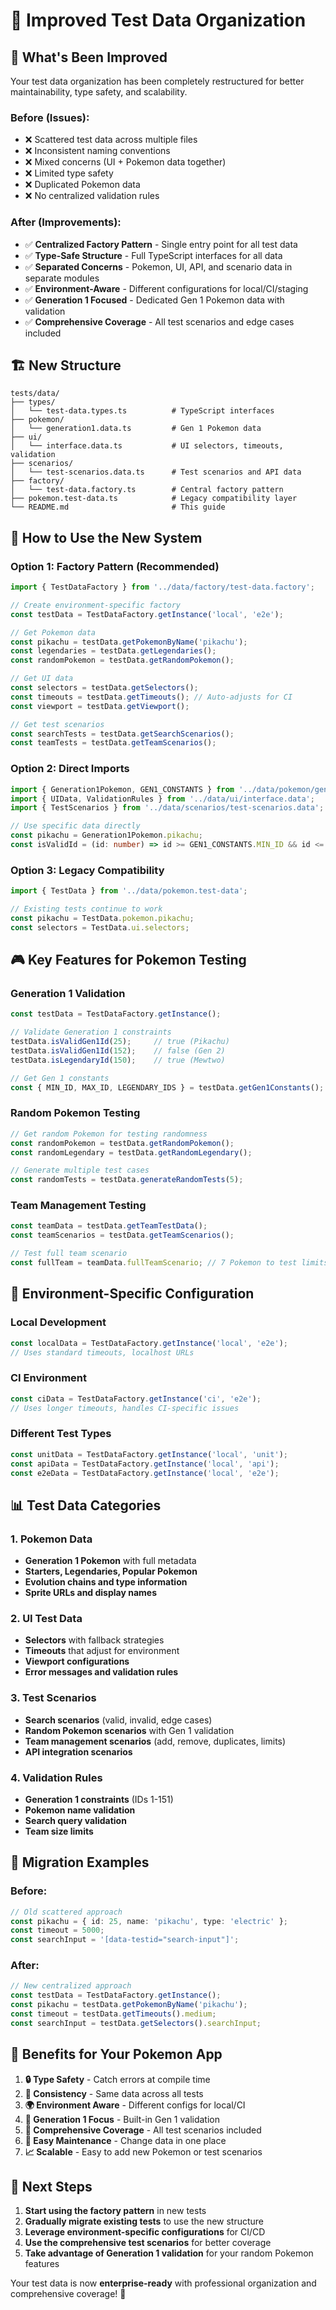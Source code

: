 # 🧪 Improved Test Data Organization

## 🎯 **What's Been Improved**

Your test data organization has been completely restructured for better maintainability, type safety, and scalability.

### **Before (Issues):**
- ❌ Scattered test data across multiple files
- ❌ Inconsistent naming conventions
- ❌ Mixed concerns (UI + Pokemon data together)
- ❌ Limited type safety
- ❌ Duplicated Pokemon data
- ❌ No centralized validation rules

### **After (Improvements):**
- ✅ **Centralized Factory Pattern** - Single entry point for all test data
- ✅ **Type-Safe Structure** - Full TypeScript interfaces for all data
- ✅ **Separated Concerns** - Pokemon, UI, API, and scenario data in separate modules
- ✅ **Environment-Aware** - Different configurations for local/CI/staging
- ✅ **Generation 1 Focused** - Dedicated Gen 1 Pokemon data with validation
- ✅ **Comprehensive Coverage** - All test scenarios and edge cases included

## 🏗️ **New Structure**

```
tests/data/
├── types/
│   └── test-data.types.ts          # TypeScript interfaces
├── pokemon/
│   └── generation1.data.ts         # Gen 1 Pokemon data
├── ui/
│   └── interface.data.ts           # UI selectors, timeouts, validation
├── scenarios/
│   └── test-scenarios.data.ts      # Test scenarios and API data
├── factory/
│   └── test-data.factory.ts        # Central factory pattern
├── pokemon.test-data.ts            # Legacy compatibility layer
└── README.md                       # This guide
```

## 🚀 **How to Use the New System**

### **Option 1: Factory Pattern (Recommended)**
```typescript
import { TestDataFactory } from '../data/factory/test-data.factory';

// Create environment-specific factory
const testData = TestDataFactory.getInstance('local', 'e2e');

// Get Pokemon data
const pikachu = testData.getPokemonByName('pikachu');
const legendaries = testData.getLegendaries();
const randomPokemon = testData.getRandomPokemon();

// Get UI data
const selectors = testData.getSelectors();
const timeouts = testData.getTimeouts(); // Auto-adjusts for CI
const viewport = testData.getViewport();

// Get test scenarios
const searchTests = testData.getSearchScenarios();
const teamTests = testData.getTeamScenarios();
```

### **Option 2: Direct Imports**
```typescript
import { Generation1Pokemon, GEN1_CONSTANTS } from '../data/pokemon/generation1.data';
import { UIData, ValidationRules } from '../data/ui/interface.data';
import { TestScenarios } from '../data/scenarios/test-scenarios.data';

// Use specific data directly
const pikachu = Generation1Pokemon.pikachu;
const isValidId = (id: number) => id >= GEN1_CONSTANTS.MIN_ID && id <= GEN1_CONSTANTS.MAX_ID;
```

### **Option 3: Legacy Compatibility**
```typescript
import { TestData } from '../data/pokemon.test-data';

// Existing tests continue to work
const pikachu = TestData.pokemon.pikachu;
const selectors = TestData.ui.selectors;
```

## 🎮 **Key Features for Pokemon Testing**

### **Generation 1 Validation**
```typescript
const testData = TestDataFactory.getInstance();

// Validate Generation 1 constraints
testData.isValidGen1Id(25);     // true (Pikachu)
testData.isValidGen1Id(152);    // false (Gen 2)
testData.isLegendaryId(150);    // true (Mewtwo)

// Get Gen 1 constants
const { MIN_ID, MAX_ID, LEGENDARY_IDS } = testData.getGen1Constants();
```

### **Random Pokemon Testing**
```typescript
// Get random Pokemon for testing randomness
const randomPokemon = testData.getRandomPokemon();
const randomLegendary = testData.getRandomLegendary();

// Generate multiple test cases
const randomTests = testData.generateRandomTests(5);
```

### **Team Management Testing**
```typescript
const teamData = testData.getTeamTestData();
const teamScenarios = testData.getTeamScenarios();

// Test full team scenario
const fullTeam = teamData.fullTeamScenario; // 7 Pokemon to test limits
```

## 🔧 **Environment-Specific Configuration**

### **Local Development**
```typescript
const localData = TestDataFactory.getInstance('local', 'e2e');
// Uses standard timeouts, localhost URLs
```

### **CI Environment**
```typescript
const ciData = TestDataFactory.getInstance('ci', 'e2e');
// Uses longer timeouts, handles CI-specific issues
```

### **Different Test Types**
```typescript
const unitData = TestDataFactory.getInstance('local', 'unit');
const apiData = TestDataFactory.getInstance('local', 'api');
const e2eData = TestDataFactory.getInstance('local', 'e2e');
```

## 📊 **Test Data Categories**

### **1. Pokemon Data**
- **Generation 1 Pokemon** with full metadata
- **Starters, Legendaries, Popular Pokemon**
- **Evolution chains and type information**
- **Sprite URLs and display names**

### **2. UI Test Data**
- **Selectors** with fallback strategies
- **Timeouts** that adjust for environment
- **Viewport configurations**
- **Error messages and validation rules**

### **3. Test Scenarios**
- **Search scenarios** (valid, invalid, edge cases)
- **Random Pokemon scenarios** with Gen 1 validation
- **Team management scenarios** (add, remove, duplicates, limits)
- **API integration scenarios**

### **4. Validation Rules**
- **Generation 1 constraints** (IDs 1-151)
- **Pokemon name validation**
- **Search query validation**
- **Team size limits**

## 🧪 **Migration Examples**

### **Before:**
```typescript
// Old scattered approach
const pikachu = { id: 25, name: 'pikachu', type: 'electric' };
const timeout = 5000;
const searchInput = '[data-testid="search-input"]';
```

### **After:**
```typescript
// New centralized approach
const testData = TestDataFactory.getInstance();
const pikachu = testData.getPokemonByName('pikachu');
const timeout = testData.getTimeouts().medium;
const searchInput = testData.getSelectors().searchInput;
```

## 🎯 **Benefits for Your Pokemon App**

1. **🔒 Type Safety** - Catch errors at compile time
2. **🔄 Consistency** - Same data across all tests
3. **🌍 Environment Aware** - Different configs for local/CI
4. **🎲 Generation 1 Focus** - Built-in Gen 1 validation
5. **🧪 Comprehensive Coverage** - All test scenarios included
6. **🔧 Easy Maintenance** - Change data in one place
7. **📈 Scalable** - Easy to add new Pokemon or test scenarios

## 🚀 **Next Steps**

1. **Start using the factory pattern** in new tests
2. **Gradually migrate existing tests** to use the new structure
3. **Leverage environment-specific configurations** for CI/CD
4. **Use the comprehensive test scenarios** for better coverage
5. **Take advantage of Generation 1 validation** for your random Pokemon features

Your test data is now **enterprise-ready** with professional organization and comprehensive coverage! 🎉
